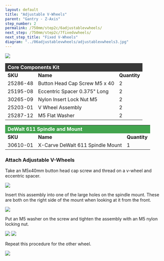 ```yaml
---
layout: default
title: "Adjustable V-Wheels"
parent: "Gantry - Z-Axis"
step_number: 2
permalink: /750mm/step2c/6adjustablevwheels/
next_step: /750mm/step2c/7fixedvwheels/
next_step_title: "Fixed V-Wheels"
diagram: "../06adjustablevwheels/adjustablevwheels3.jpg"
---
```


<img src="../../../photo/jpfs_DSC2746.jpg">

<table>
  <tr>
    <td style="color:#fff;background: #383838" colspan="3">
      <b>Core Components Kit</b>
    </td>
  </tr>
  <tr>
    <td>
      <b>SKU</b>
    </td>
    <td>
      <b>Name</b>
    </td>
    <td>
      <b>Quantity</b>
    </td>
  </tr>
  <tr>
    <td>
      25286-48
    </td>
    <td>
      Button Head Cap Screw M5 x 40
    </td>
    <td>
      2
    </td>
  </tr>
  <tr>
    <td>
      25195-08
    </td>
    <td>
      Eccentric Spacer 0.375" Long
    </td>
    <td>
      2
    </td>
  </tr>
  <tr>
    <td>
      30265-09
    </td>
    <td>
      Nylon Insert Lock Nut M5
    </td>
    <td>
      2
    </td>
  </tr>
  <tr>
    <td>
      25203-01
    </td>
    <td>
      V Wheel Assembly
    </td>
    <td>
      2
    </td>
  </tr>
  <tr>
    <td>
      25287-12
    </td>
    <td>
      M5 Flat Washer
    </td>
    <td>
      2
    </td>
  </tr>
</table>
<table>
  <tr>
    <td style="color:#fff;background: #42a44e" colspan="3">
      <b>DeWalt 611 Spindle and Mount</b>
    </td>
  </tr>
  <tr>
    <td>
      <b>SKU</b>
    </td>
    <td>
      <b>Name</b>
    </td>
    <td>
      <b>Quantity</b>
    </td>
  </tr>
  <tr>
    <td>
      30610-01
    </td>
    <td>
      X-Carve DeWalt 611 Spindle Mount
    </td>
    <td>
      1
    </td>
  </tr>
</table>

<h3>Attach Adjustable V-Wheels</h3>

Take an M5x40mm button head cap screw and thread on a v-wheel and eccentric spacer.

<img src="../../step2/photo/jpfs_DSC2736.jpg">

Insert this assembly into one of the large holes on the spindle mount. These are both on the right side of the mount when looking at it from the front. 

<img src="../../step2/photo/jpfs_DSC2737.jpg">

Put an M5 washer on the screw and tighten the assembly with an M5 nylon locking nut.

<img src="../../../photo/jpfs_DSC2744.jpg">

<img src="../../../photo/jpfs_DSC2745.jpg">

Repeat this procedure for the other wheel.

<img src="../../../photo/jpfs_DSC2746.jpg">
